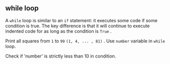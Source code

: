 <h2>while loop</h2><p>A <code>while</code> loop is similar to an <code>if</code> statement: it executes some code if some condition is true. The key difference is that it will continue to execute indented code for as long as the condition is <code>True</code> .</p><p>Print all squares from <code>1</code> to <code>99</code>  <code>(1, 4, ... , 81)</code> . Use <code>number</code> variable in <code>while</code> loop.</p><div class="hint">Check if 'number' is strictly less than 10 in condition.</div>

